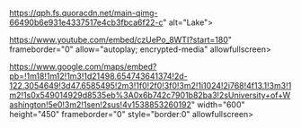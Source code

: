 







https://qph.fs.quoracdn.net/main-qimg-66490b6e931e4337517e4cb3fbca6f22-c" alt="Lake"> 

https://www.youtube.com/embed/czUePo_8WTI?start=180" frameborder="0" allow="autoplay; encrypted-media" allowfullscreen></iframe>

https://www.google.com/maps/embed?pb=!1m18!1m12!1m3!1d21498.654743641374!2d-122.3054649!3d47.6585495!2m3!1f0!2f0!3f0!3m2!1i1024!2i768!4f13.1!3m3!1m2!1s0x549014929d8535eb%3A0x6b742c7901b82ba3!2sUniversity+of+Washington!5e0!3m2!1sen!2sus!4v1538853260192" width="600" height="450" frameborder="0" style="border:0" allowfullscreen></iframe>

